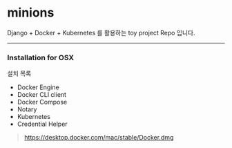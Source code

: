 # minions
Django + Docker + Kubernetes 를 활용하는 toy project Repo 입니다.

***
### Installation for OSX

설치 목록

- Docker Engine
- Docker CLI client
- Docker Compose
- Notary
- Kubernetes
- Credential Helper

> https://desktop.docker.com/mac/stable/Docker.dmg
